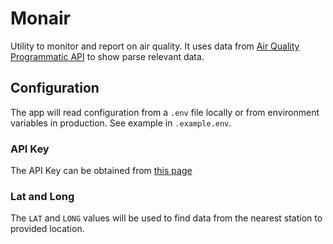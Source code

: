 # Monair

Utility to monitor and report on air quality. It uses data from [Air Quality Programmatic API](https://aqicn.org/api/) to show parse relevant data.

## Configuration

The app will read configuration from a `.env` file locally or from environment variables in production. See example in `.example.env`.

### API Key

The API Key can be obtained from [this page](https://aqicn.org/data-platform/token/)

### Lat and Long

The `LAT` and `LONG` values will be used to find data from the nearest station to provided location.